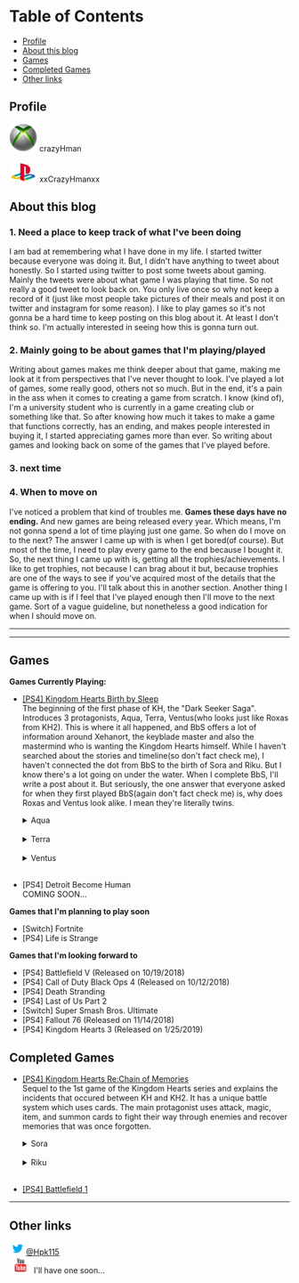 # Table of Contents
- [Profile](#profile)
- [About this blog](#about-this-blog)
- [Games](#games)
- [Completed Games](#completed-games)
- [Other links](#other-links)

## Profile
[<img src="images/xboxLOGO.jpg" width="50">](https://www.xbox.com/ja-JP/)
crazyHman
<br>
<br>
[<img src="images/playstationLOGO.png" width="50">](https://www.playstation.com/en-us/)
xxCrazyHmanxx

## About this blog  

### 1. Need a place to keep track of what I've been doing  

I am bad at remembering what I have done in my life. I started twitter because everyone was doing it. But, I didn't have anything to tweet about honestly. So I started using twitter to post some tweets about gaming. Mainly the tweets were about what game I was playing that time. So not really a good tweet to look back on. You only live once so why not keep a record of it (just like most people take pictures of their meals and post it on twitter and instagram for some reason). I like to play games so it's not gonna be a hard time to keep posting on this blog about it. At least I don't think so. I'm actually interested in seeing how this is gonna turn out. 

### 2. Mainly going to be about games that I'm playing/played   

Writing about games makes me think deeper about that game, making me look at it from perspectives that I've never thought to look. I've played a lot of games, some really good, others not so much. But in the end, it's a pain in the ass when it comes to creating a game from scratch. I know (kind of), I'm a university student who is currently in a game creating club or something like that. So after knowing how much it takes to make a game that functions correctly, has an ending, and makes people interested in buying it, I started appreciating games more than ever. So writing about games and looking back  on some of the games that I've played before.

### 3. next time  

### 4. When to move on

I've noticed a problem that kind of troubles me. **Games these days have no ending.** And new games are being released every year. Which means, I'm not gonna spend a lot of time playing just one game. So when do I move on to the next? The answer I came up with is when I get bored(of course). But most of the time, I need to play every game to the end because I bought it. So, the next thing I came up with is, getting all the trophies/achievements. I like to get trophies, not because I can brag about it but, because trophies are one of the ways to see if you've acquired most of the details that the game is offering to you. I'll talk about this in another section. Another thing I came up with is if I feel that I've played enough then I'll move to the next game. Sort of a vague guideline, but nonetheless a good indication for when I should move on. 

---  
---
## Games 

**Games Currently Playing:**  

- [[PS4] Kingdom Hearts Birth by Sleep](KHBbS.html)  
  The beginning of the first phase of KH, the "Dark Seeker Saga". Introduces 3 protagonists, Aqua, Terra, Ventus(who looks just like Roxas from KH2). This is where it all happened, and BbS offers a lot of information around Xehanort, the keyblade master and also the mastermind who is wanting the Kingdom Hearts himself. While I haven't searched about the stories and timeline(so don't fact check me), I haven't connected the dot from BbS to the birth of Sora and Riku. But I know there's a lot going on under the water. When I complete BbS, I'll write a post about it. But seriously, the one answer that everyone asked for when they first played BbS(again don't fact check me) is, why does Roxas and Ventus look alike. I mean they're literally twins. 

  <details>
  <summary>Aqua</summary>
  Coming soon…
  </details>
  <br>
  
  <details>  
  <summary>Terra</summary>
  Coming soon…   
  </details>  
  <br>
  
  <details>
  <summary>Ventus</summary>
  Coming soon…
  </details>
  <br>
  
- [PS4] Detroit Become Human  
COMING SOON…

**Games that I'm planning to play soon**  
- [Switch] Fortnite  
- [PS4] Life is Strange

**Games that I'm looking forward to**
- [PS4] Battlefield V (Released on 10/19/2018)
- [PS4] Call of Duty Black Ops 4 (Released on 10/12/2018)
- [PS4] Death Stranding              
- [PS4] Last of Us Part 2
- [Switch] Super Smash Bros. Ultimate  
- [PS4] Fallout 76 (Released on 11/14/2018)
- [PS4] Kingdom Hearts 3 (Released on 1/25/2019)  

## Completed Games  

- [[PS4] Kingdom Hearts Re:Chain of Memories](KHRe_CoM.html)  
  Sequel to the 1st game of the Kingdom Hearts series and explains the incidents that occured between KH and KH2. It has a unique battle system which uses cards. The main protagonist uses attack, magic, item, and summon cards to fight their way through enemies and recover memories that was once forgotten.  
  
  <details>
  <summary>Sora</summary>
  Coming soon…
  </details>
  <br>
  
  <details>  
  <summary>Riku</summary>
  Coming soon…   
  </details>  
  <br>
  
- [[PS4] Battlefield 1](BF1.html)
  

---
## Other links
<img src="images/twitterLOGO.jpg" width="30">[@Hpk115](https://twitter.com/hpk115)  
[<img src="images/youtubeLOGO.png" width="40">](https://www.youtube.com) I'll have one soon…
